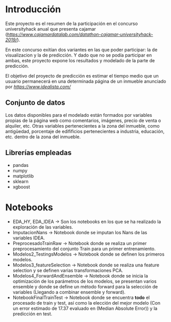 # Introducción

Este proyecto es el resumen de la participación en el concurso universityhack anual que presenta cajamar (*https://www.cajamardatalab.com/datathon-cajamar-universityhack-2019/*).

En este concurso exitían dos variantes en las que poder participar: la de visualizacion y la de predicción. Y dado que no se podía participar en ambas, este proyecto expone los resultados y modelado de la parte de predicción.


El objetivo del proyecto de predicción es estimar el tiempo medio que un usuario permanecerá en una determinada página de un inmueble anunciado por *https://www.idealista.com/*

## Conjunto de datos

Los datos disponibles para el modelado están formados por variables propias de la página web como comentarios, imágenes, precio de venta o alquiler, etc. Otras variables pertenecientes a la zona del inmueble, como antigüedad, porcentaje de edifificios pertenecientes a industria, educación, etc. dentro de la zona del inmueble.


## Librerías empleadas
  
+ pandas  
+ numpy  
+ matplotlib  
+ sklearn  
+ xgboost  


# Notebooks
  
+ EDA_HY, EDA_IDEA $\longrightarrow$ Son los notebooks en los que se ha realizado la exploración de las variables.  
+ ImputacionNans $\longrightarrow$ Notebook donde se imputan los Nans de las variables IDEA.  
+ PreprocesadoTrainRaw $\longrightarrow$ Notebook donde se realiza un primer preprocesamiento del conjunto Train para un primer entrenamiento.  
+ Modelos2_TestingsModelos $\longrightarrow$ Notebook donde se definen los primeros modelos.  
+ Modelos3_featureSelection $\longrightarrow$ Notebook donde se realiza una feature selection y se definen varias transformaciones PCA.  
+ Modelos4_ForwardAndEnsemble $\longrightarrow$ Notebook donde se inicia la optimización de los parámetros de los modelos, se presentan varios ensemble y donde se define un método forward para la selección de variables (Llegando a combinar ensemble y forward).  
+ NotebookFinalTrainTest $\longrightarrow$ Notebook donde se encuentra **todo** el procesado de train y test, así como la elección del mejor modelo (Con un error estimado de 17.37 evaluado en (Median Absolute Error)) y la predicción en test.  



